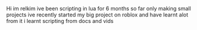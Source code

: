 Hi im relkim
ive been scripting in lua for 6 months so far only making small projects
ive recently started my big project on roblox and have learnt alot from it
i learnt scripting from docs and vids

